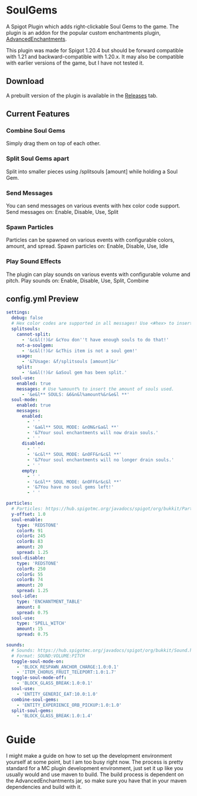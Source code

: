 # SoulGems
A Spigot Plugin which adds right-clickable Soul Gems to the game.
The plugin is an addon for the popular custom enchantments plugin, [AdvancedEnchantments](https://www.spigotmc.org/resources/1-17-1-21-%E2%AD%95-advancedenchantments-%E2%AD%90-450-custom-enchants-%E2%AD%90create-custom-enchantments-%E2%9C%85.43058/).

This plugin was made for Spigot 1.20.4 but should be forward compatible with 1.21 and backward-compatible with 1.20.x.
It may also be compatible with earlier versions of the game, but I have not tested it.

## Download
A prebuilt version of the plugin is available in the [Releases](https://github.com/owengregson/SoulGems/releases) tab.

## Current Features
### Combine Soul Gems
Simply drag them on top of each other.
### Split Soul Gems apart
Split into smaller pieces using /splitsouls [amount] while holding a Soul Gem.
### Send Messages
You can send messages on various events with hex color code support. Send messages on: Enable, Disable, Use, Split
### Spawn Particles
Particles can be spawned on various events with configurable colors, amount, and spread. Spawn particles on: Enable, Disable, Use, Idle
### Play Sound Effects
The plugin can play sounds on various events with configurable volume and pitch. Play sounds on: Enable, Disable, Use, Split, Combine

## config.yml Preview
```yaml
settings:
  debug: false
  # Hex color codes are supported in all messages! Use <#hex> to insert them.
  splitsouls:
    cannot-split:
      - '&c&l(!)&r &cYou don''t have enough souls to do that!'
    not-a-soulgem:
      - '&c&l(!)&r &cThis item is not a soul gem!'
    usage:
      - '&7Usage: &f/splitsouls [amount]&r'
    split:
      - '&a&l(!)&r &aSoul gem has been split.'
  soul-use:
    enabled: true
    messages: # Use %amount% to insert the amount of souls used.
      - '&e&l** SOULS: &6&n&l%amount%&r&e&l **'
  soul-mode:
    enabled: true
    messages:
      enabled:
        - ' '
        - '&a&l** SOUL MODE: &nON&r&a&l **'
        - '&7Your soul enchantments will now drain souls.'
        - ' '
      disabled:
        - ' '
        - '&c&l** SOUL MODE: &nOFF&r&c&l **'
        - '&7Your soul enchantments will no longer drain souls.'
        - ' '
      empty:
        - ' '
        - '&c&l** SOUL MODE: &nOFF&r&c&l **'
        - '&7You have no soul gems left!'
        - ' '

particles:
  # Particles: https://hub.spigotmc.org/javadocs/spigot/org/bukkit/Particle.html
  y-offset: 1.0
  soul-enable:
    type: 'REDSTONE'
    colorR: 91
    colorG: 245
    colorB: 83
    amount: 20
    spread: 1.25
  soul-disable:
    type: 'REDSTONE'
    colorR: 250
    colorG: 55
    colorB: 74
    amount: 20
    spread: 1.25
  soul-idle:
    type: 'ENCHANTMENT_TABLE'
    amount: 8
    spread: 0.75
  soul-use:
    type: 'SPELL_WITCH'
    amount: 15
    spread: 0.75

sounds:
  # Sounds: https://hub.spigotmc.org/javadocs/spigot/org/bukkit/Sound.html
  # Format: SOUND:VOLUME:PITCH
  toggle-soul-mode-on:
    - 'BLOCK_RESPAWN_ANCHOR_CHARGE:1.0:0.1'
    - 'ITEM_CHORUS_FRUIT_TELEPORT:1.0:1.7'
  toggle-soul-mode-off:
    - 'BLOCK_GLASS_BREAK:1.0:0.1'
  soul-use:
    - 'ENTITY_GENERIC_EAT:10.0:1.0'
  combine-soul-gems:
    - 'ENTITY_EXPERIENCE_ORB_PICKUP:1.0:1.0'
  split-soul-gems:
    - 'BLOCK_GLASS_BREAK:1.0:1.4'
```

# Guide
I might make a guide on how to set up the development environment yourself at some point, but I am too busy right now.
The process is pretty standard for a MC plugin development environment, just set it up like you usually would and use maven to build.
The build process is dependent on the AdvancedEnchantments jar, so make sure you have that in your maven dependencies and build with it.
